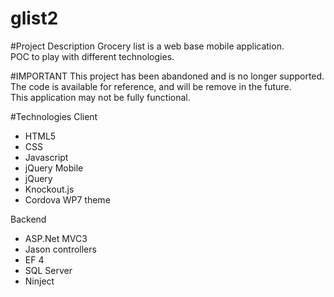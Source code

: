 glist2
======

#Project Description
Grocery list is a web base mobile application.  
POC to play with different technologies.

#IMPORTANT
This project has been abandoned and is no longer supported.  
The code is available for reference, and will be remove in the future.  
This application may not be fully functional.

#Technologies
Client
* HTML5
* CSS
* Javascript
* jQuery Mobile
* jQuery
* Knockout.js
* Cordova WP7 theme

Backend
* ASP.Net MVC3
* Jason controllers
* EF 4
* SQL Server
* Ninject




